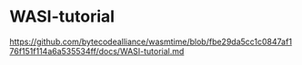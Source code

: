 # WASI-tutorial

https://github.com/bytecodealliance/wasmtime/blob/fbe29da5cc1c0847af176f151f114a6a535534ff/docs/WASI-tutorial.md
